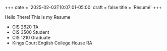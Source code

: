 +++
date = '2025-02-03T10:07:01-05:00'
draft = false
title = 'Résumé'
+++

Hello There!
This is my Resume
* CIS 2620 TA
* CIS 3500 Student
* CIS 1210 Graduate
* Kings Court English College House RA